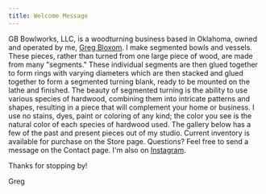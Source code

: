 ```yaml
---
title: Welcome Message
---
```

GB Bowlworks, LLC, is a woodturning business based in Oklahoma, owned and operated by me, [Greg Bloxom](/about). I make segmented bowls and vessels.  These pieces, rather than turned from one large piece of wood, are made from many "segments." These individual segments are then glued together to form rings with varying diameters which are then stacked and glued together to form a segmented turning blank, ready to be mounted on the lathe and finished. The beauty of segmented turning is the ability to use various species of hardwood, combining them into intricate patterns and shapes, resulting in a piece that will complement your home or business. I use no stains, dyes, paint or coloring of any kind; the color you see is the natural color of each species of hardwood used. The gallery below has a few of the past and present pieces out of my studio. Current inventory is available for purchase on the Store page. Questions? Feel free to send a message on the Contact page. I'm also on [Instagram](https://www.instagram.com/gbbowlworks/).

Thanks for stopping by!

Greg
